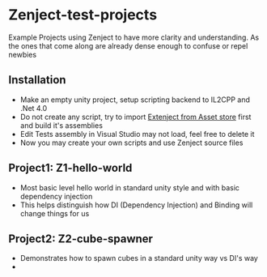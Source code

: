 # Zenject-test-projects
Example Projects using Zenject to have more clarity and understanding. 
As the ones that come along are already dense enough to confuse or repel newbies

## Installation
- Make an empty unity project, setup scripting backend to IL2CPP and .Net 4.0
- Do not create any script, try to import [Extenject from Asset store](https://assetstore.unity.com/packages/tools/utilities/extenject-dependency-injection-ioc-157735) first and build it's assemblies
- Edit Tests assembly in Visual Studio may not load, feel free to delete it
- Now you may create your own scripts and use Zenject source files

## Project1: Z1-hello-world
- Most basic level hello world in standard unity style and with basic dependency injection
- This helps distinguish how DI (Dependency Injection) and Binding will change things for us

## Project2: Z2-cube-spawner
- Demonstrates how to spawn cubes in a standard unity way vs DI's way
- 

